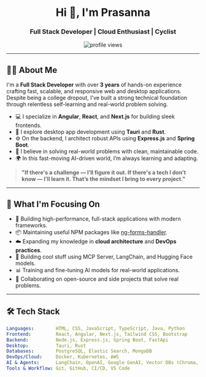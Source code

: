  

<h1 align="center">Hi 👋, I'm Prasanna</h1>
<h3 align="center">Full Stack Developer | Cloud Enthusiast | Cyclist </h3>

<p align="center">
  <img src="https://komarev.com/ghpvc/?username=prasanna&label=Profile%20views&color=0e75b6&style=flat" alt="profile views" />
</p>

---

## 👨‍💻 About Me

I'm a **Full Stack Developer** with over **3 years** of hands-on experience crafting fast, scalable, and responsive web and desktop applications. Despite being a college dropout, I've built a strong technical foundation through relentless self-learning and real-world problem solving.

- 💻 I specialize in **Angular**, **React**, and **Next.js** for building sleek frontends.
- 🦀 I explore desktop app development using **Tauri** and **Rust**.
- ⚙️ On the backend, I architect robust APIs using **Express.js** and **Spring Boot**.
- 🧠 I believe in solving real-world problems with clean, maintainable code.
- 🌍 In this fast-moving AI-driven world, I’m always learning and adapting.

> **"If there's a challenge — I’ll figure it out. If there's a tech I don’t know — I’ll learn it. That’s the mindset I bring to every project."**

---

## 🚀 What I'm Focusing On

- 🔧 Building high-performance, full-stack applications with modern frameworks.
- 📦 Maintaining useful NPM packages like [ng-forms-handler](https://www.npmjs.com/package/ng-forms-handler).
- ☁️ Expanding my knowledge in **cloud architecture** and **DevOps practices**.
- 🧠 Building cool stuff using MCP Server, LangChain, and Hugging Face models.
- 📊 Training and fine-tuning AI models for real-world applications.
- 👥 Collaborating on open-source and side projects that solve real problems.


---

## 🛠 Tech Stack

```yaml
Languages:        HTML, CSS, JavaScript, TypeScript, Java, Python
Frontend:         React, Angular, Next.js, Tailwind CSS, Bootstrap
Backend:          Node.js, Express.js, Spring Boot, FastApi
Desktop:          Tauri, Rust
Databases:        PostgreSQL, Elastic Search, MongoDB
DevOps/Cloud:     Docker, Kubernetes, AWS
AI & Agents:      LangChain, OpenAI, Google GenAI, Vector DBs (Chroma, FAISS)          
Tools & Workflow: Git, GitHub, CI/CD, VS Code
